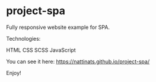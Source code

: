 # project-spa

Fully responsive website example for SPA. 

Technologies:

HTML
CSS
SCSS
JavaScript

You can see it here: https://nattinats.github.io/project-spa/

Enjoy!
